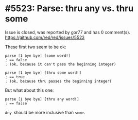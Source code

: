 
#5523: Parse: thru any vs. thru some
================================================================================
Issue is closed, was reported by gor77 and has 0 comment(s).
<https://github.com/red/red/issues/5523>

These first two seem to be ok: 

```
parse [1 bye bye] [some word!]
; == false 
; (ok, because it can't pass the beginning integer)
```

```
parse [1 bye bye] [thru some word!]
; == true
; (ok, because thru passes the beginning integer) 
```



But what about this one:

```
parse [1 bye bye] [thru any word!]
; == false

```
`Any `should be more inclusive than `some`.  



